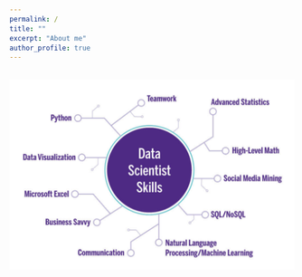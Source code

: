 ```yaml
---
permalink: /
title: ""
excerpt: "About me"
author_profile: true
---
```


<br/><img src='/pics/Data.png' class='center'>

